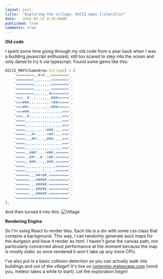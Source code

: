 ```yaml
---
layout: post
title:  "Exploring the village, ASCII maps (literally)"
date:   2016-02-12 0:35:00AM
published: true
comments: true
---
```


**Old code**

I spent some time going through my old code from a year back when I was a budding javascript enthusiast, still too scared to step into the ocean and only dared to try it via typescript. Found some gems like this:

~~~ javascript
ASCII_MAPS[GameArea.Village] = [
    '========,,#+#,,,========',
    '========,,,.,,,,========',
    '========,,,.,,,,========',
    '========,,,.,,,,========',
    '========,,,.,,,#========',
    '===,,#,,;...,,,,###=====',
    '===###,;.;,.,,;.+##=====',
    '===##+..;,,.,;.;###=====',
    '===###,,,,,...;,,,,,,===',
    '===,,#,,,,,.,,,,,,,,,===',
    '====,,,,,,,.,,,,,,,,,===',
    '====,,,,,,,.,,,,,,,,,===',
    '====,,,,,,,.,!###,,,,===',
    '====,,,#+.....+##,,,,===',
    '====,,,##!,.,,###,,,,===',
    '====,,,,,,,.,,,,,,,,,===',
    '====,,,,,,,.,,,,,,,,,===',
    '====,,###!...!###,======',
    '====,,##+..#..+##,======',
    '====,,###,...,###,======',
    '====,,,,,,,.,,,,,,======',
    '====,,,,,,,.!,,,,,======',
    '======,,,##+##,=========',
    '======,,,#####,=========',
    '======,,,#####,=========',
    '======,,,#####,=========',
    '======,,,#####,=========',
    '========================'
];
~~~

And then turned it into this:
![Village](/cotwmtor/images/village.png)

**Rendering Engine**

So I'm using React to render tiles. Each tile is a div with some css class that contains a background.
This way, I can randomly generate ascii maps for the dungeon and have it render as html. I haven't gone the canvas path, not particularly concerned about performance at the moment because the map is mostly static so once rendered it won't take up any more CPU.

I've also put in a basic collision detection so you can actually walk into buildings and out of the village!!
It's live on [cotwmtor.meteorapp.com](http://cotwmtor.meteorapp.com) (mind you, meteor takes a while to start). Let the exploration begin!

